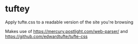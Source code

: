 # tuftey
Apply tufte.css to a readable version of the site you're browsing

Makes use of https://mercury.postlight.com/web-parser/ and https://github.com/edwardtufte/tufte-css
